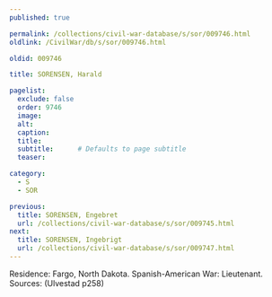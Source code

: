 ```yaml
---
published: true

permalink: /collections/civil-war-database/s/sor/009746.html
oldlink: /CivilWar/db/s/sor/009746.html

oldid: 009746

title: SORENSEN, Harald

pagelist:
  exclude: false
  order: 9746
  image: 
  alt:
  caption:
  title:
  subtitle:      # Defaults to page subtitle
  teaser:

category: 
  - S 
  - SOR

previous:
  title: SORENSEN, Engebret
  url: /collections/civil-war-database/s/sor/009745.html  
next:
  title: SORENSEN, Ingebrigt
  url: /collections/civil-war-database/s/sor/009747.html   
---
```

Residence: Fargo, North Dakota. Spanish-American War: Lieutenant. Sources: (Ulvestad p258)